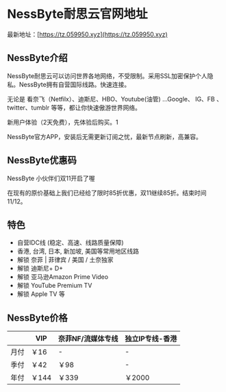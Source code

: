 # NessByte耐思云官网地址

最新地址：[https://tz.059950.xyz](https://tz.059950.xyz)

## NessByte介绍

NessByte耐思云可以访问世界各地网络，不受限制。采用SSL加密保护个人隐私。NessByte拥有自营国际线路。快速连接。

无论是 看奈飞（Netfilx）、迪斯尼、HBO、Youtube(油管) ...Google、 IG、FB 、 twitter、tumblr 等等，都让你快速傲游世界网络。

新用户体验（2天免费），先体验后购买。1

NessByte官方APP，安装后无需更新订阅之忧，最新节点刷新，高兼容。

## NessByte优惠码

NessByte 小伙伴们双11开启了喔

在现有的原价基础上我们已经给了限时85折优惠，双11继续85折。结束时间 11/12。

## 特色

* 自营IDC线 (稳定、高速、线路质量保障)
* 香港, 台湾, 日本, 新加坡, 美国等常用地区线路
* 解锁 奈菲 | 菲律宾 / 美国 / 土奈独家
* 解锁 迪斯尼+ D+
* 解锁 亚马逊Amazon Prime Video
* 解锁 YouTube Premium TV
* 解锁 Apple TV 等

## NessByte价格

||VIP|奈菲NF/流媒体专线|独立IP专线-香港|
|----|----|----|----|
|月付|￥16|-|-|
|季付|￥42|￥98|-|
|年付|￥144|￥339|￥2000|

